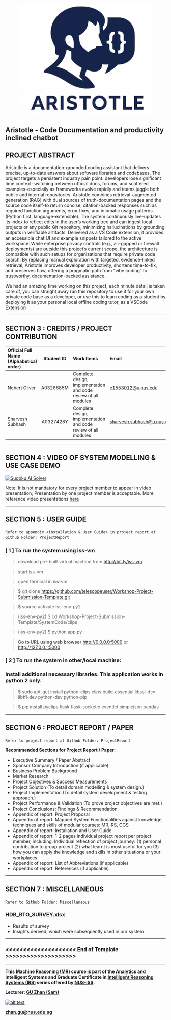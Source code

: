 <p align="center">
  <img src="Pics/pic.png" alt="Title image" width="420">
</p>

## Aristotle - Code Documentation and productivity inclined chatbot

## PROJECT ABSTRACT

Aristotle is a documentation-grounded coding assistant that delivers precise, up-to-date answers about software libraries and codebases. The project targets a persistent industry pain point: developers lose significant time context-switching between official docs, forums, and scattered examples-especially as frameworks evolve rapidly and teams juggle both public and internal repositories. Aristotle combines retrieval-augmented generation (RAG) with dual sources of truth-documentation pages and the source code itself-to return concise, citation-backed responses such as required function arguments, error fixes, and idiomatic usage patterns (Python first, language-extensible). The system continuously live-updates its index to reflect edits in the user’s working tree and can ingest local projects or any public Git repository, minimizing hallucinations by grounding outputs in verifiable artifacts. Delivered as a VS Code extension, it provides an accessible chat UI and example snippets tailored to the active workspace. While enterprise privacy controls (e.g., air-gapped or firewall deployments) are outside this project’s current scope, the architecture is compatible with such setups for organizations that require private code search. By replacing manual exploration with targeted, evidence-linked retrieval, Aristotle improves developer productivity, shortens time-to-fix, and preserves flow, offering a pragmatic path from “vibe coding” to trustworthy, documentation-backed assistance.


We had an amazing time working on this project, each minute detail is taken care of, you can straight away run this repository to use it for your own private code base as a developer, or use this to learn coding as a student by deploying it as your personal local offline coding tutor, as a VSCode Extension 

---

## SECTION 3 : CREDITS / PROJECT CONTRIBUTION

| Official Full Name (Alphabetical order)  | Student ID  | Work Items | Email |
| :------------ |:---------------:| :-----| :-----|
| Nobert Oliver | A0328685M | Complete design, implementation and code review of all modules| e1553012@u.nus.edu |
| Sharvesh Subhash | A0327428Y | Complete design, implementation and code review of all modules| sharvesh.subhash@u.nus.edu |

---

## SECTION 4 : VIDEO OF SYSTEM MODELLING & USE CASE DEMO

[![Sudoku AI Solver](http://img.youtube.com/vi/-AiYLUjP6o8/0.jpg)](https://youtu.be/-AiYLUjP6o8 "Sudoku AI Solver")

Note: It is not mandatory for every project member to appear in video presentation; Presentation by one project member is acceptable. 
More reference video presentations [here](https://telescopeuser.wordpress.com/2018/03/31/master-of-technology-solution-know-how-video-index-2/ "video presentations")

---

## SECTION 5 : USER GUIDE

`Refer to appendix <Installation & User Guide> in project report at Github Folder: ProjectReport`

### [ 1 ] To run the system using iss-vm

> download pre-built virtual machine from http://bit.ly/iss-vm

> start iss-vm

> open terminal in iss-vm

> $ git clone https://github.com/telescopeuser/Workshop-Project-Submission-Template.git

> $ source activate iss-env-py2

> (iss-env-py2) $ cd Workshop-Project-Submission-Template/SystemCode/clips

> (iss-env-py2) $ python app.py

> **Go to URL using web browser** http://0.0.0.0:5000 or http://127.0.0.1:5000

### [ 2 ] To run the system in other/local machine:
### Install additional necessary libraries. This application works in python 2 only.

> $ sudo apt-get install python-clips clips build-essential libssl-dev libffi-dev python-dev python-pip

> $ pip install pyclips flask flask-socketio eventlet simplejson pandas

---
## SECTION 6 : PROJECT REPORT / PAPER

`Refer to project report at Github Folder: ProjectReport`

**Recommended Sections for Project Report / Paper:**
- Executive Summary / Paper Abstract
- Sponsor Company Introduction (if applicable)
- Business Problem Background
- Market Research
- Project Objectives & Success Measurements
- Project Solution (To detail domain modelling & system design.)
- Project Implementation (To detail system development & testing approach.)
- Project Performance & Validation (To prove project objectives are met.)
- Project Conclusions: Findings & Recommendation
- Appendix of report: Project Proposal
- Appendix of report: Mapped System Functionalities against knowledge, techniques and skills of modular courses: MR, RS, CGS
- Appendix of report: Installation and User Guide
- Appendix of report: 1-2 pages individual project report per project member, including: Individual reflection of project journey: (1) personal contribution to group project (2) what learnt is most useful for you (3) how you can apply the knowledge and skills in other situations or your workplaces
- Appendix of report: List of Abbreviations (if applicable)
- Appendix of report: References (if applicable)

---
## SECTION 7 : MISCELLANEOUS

`Refer to Github Folder: Miscellaneous`

### HDB_BTO_SURVEY.xlsx
* Results of survey
* Insights derived, which were subsequently used in our system

---

### <<<<<<<<<<<<<<<<<<<< End of Template >>>>>>>>>>>>>>>>>>>>

---

**This [Machine Reasoning (MR)](https://www.iss.nus.edu.sg/executive-education/course/detail/machine-reasoning "Machine Reasoning") course is part of the Analytics and Intelligent Systems and Graduate Certificate in [Intelligent Reasoning Systems (IRS)](https://www.iss.nus.edu.sg/stackable-certificate-programmes/intelligent-systems "Intelligent Reasoning Systems") series offered by [NUS-ISS](https://www.iss.nus.edu.sg "Institute of Systems Science, National University of Singapore").**

**Lecturer: [GU Zhan (Sam)](https://www.iss.nus.edu.sg/about-us/staff/detail/201/GU%20Zhan "GU Zhan (Sam)")**

[![alt text](https://www.iss.nus.edu.sg/images/default-source/About-Us/7.6.1-teaching-staff/sam-website.tmb-.png "Let's check Sam' profile page")](https://www.iss.nus.edu.sg/about-us/staff/detail/201/GU%20Zhan)

**zhan.gu@nus.edu.sg**
